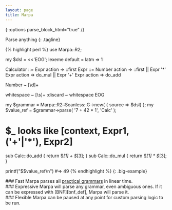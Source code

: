 ```yaml
---
layout: page
title: Marpa
---
```

{::options parse_block_html="true" /}

Parse anything
{: .tagline}

{% highlight perl %}
use Marpa::R2;

my $dsl = <<'EOG';
lexeme default = latm => 1

Calculator ::= Expr action => ::first
Expr ::= Number action => ::first
      || Expr '*' Expr action => do_mul
      || Expr '+' Expr action => do_add

Number ~ [\d]+

whitespace ~ [\s]+
:discard ~ whitespace
EOG

my $grammar = Marpa::R2::Scanless::G->new( { source => \$dsl} );
my $value_ref = $grammar->parse( \'7 + 42 * 1', 'Calc' );

# $_ looks like [context, Expr1, ('+'|'*'), Expr2]
sub Calc::do_add { return $_[1] + $_[3]; }
sub Calc::do_mul { return $_[1] * $_[3]; }

printf("$$value_ref\n")
#=> 49
{% endhighlight %} {: .big-example}


<div class="features">
  <div class="third">
### Fast
Marpa parses all <abbr title="grammars parsable by regexes, LALR, or recursive descent">practical grammars</abbr> in linear time.
  </div>
  <div class="third">
### Expressive
Marpa will parse any grammar, even ambiguous ones. If it can be expressed with
[BNF][bnf_def], Marpa will parse it.
  </div>
  <div class="third">
### Flexible
Marpa can be paused at any point for custom parsing logic to be run.
  </div>
</div>


[bnf_def]: http://en.wikipedia.org/wiki/Backus%E2%80%93Naur_Form
